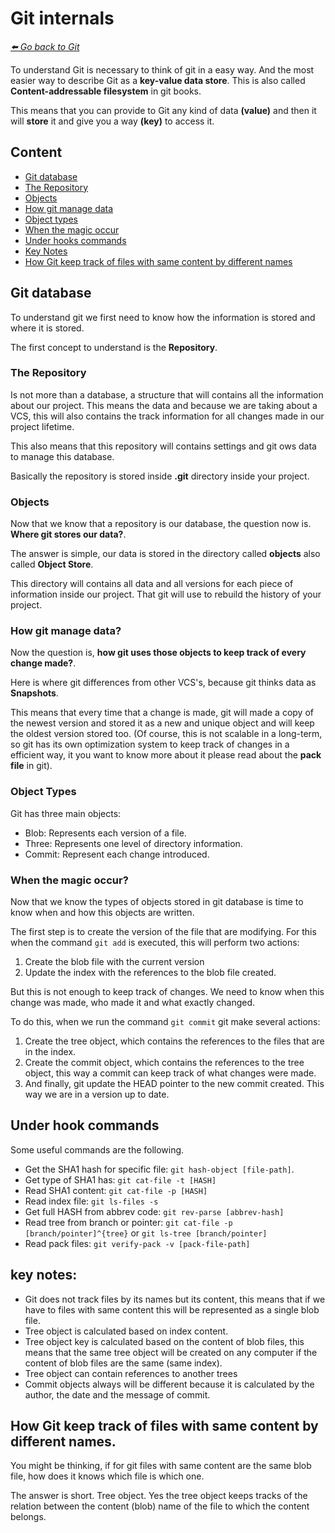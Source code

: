 # Git internals

*[:arrow_left: Go back to Git](./GIT.md)*

To understand Git is necessary to think of git in a easy way. And the most easier way to describe Git as a **key-value data store**. This is also called **Content-addressable filesystem** in git books.

This means that you can provide to Git any kind of data **(value)** and then it will **store** it and give you a way **(key)** to access it.

## Content
- [Git database](./INTERNAL.md#git-database)
- [The Repository](./INTERNAL.md#the-repository)
- [Objects](./INTERNAL.md#objects)
- [How git manage data](./INTERNAL.md#how-git-manage-data)
- [Object types](./INTERNAL.md#object-types)
- [When the magic occur](./INTERNAL.md#when-the-magic-occur)
- [Under hooks commands](./INTERNAL#under-hook-commands)
- [Key Notes](./INTERNAL.md#key-notes)
- [How Git keep track of files with same content by different names](./INTERNAL.md#how-git-keep-track-of-files-with-same-content-by-different-names)


## Git database

To understand git we first need to know how the information is stored and where it is stored.

The first concept to understand is the **Repository**.

### The Repository 
Is not more than a database, a structure that will contains all the information about our project. This means the data and because we are taking about a VCS, this will also contains the track information for all changes made in our project lifetime.

This also means that this repository will contains settings and git ows data to manage this database.

Basically the repository is stored inside **.git** directory inside your project.

### Objects

Now that we know that a repository is our database, the question now is. **Where git stores our data?**.

The answer is simple, our data is stored in the directory called **objects** also called **Object Store**.

This directory will contains all data and all  versions for each piece of information inside our project. That git will use to rebuild the history of your project.

### How git manage data?

Now the question is, **how git uses those objects to keep track of every change made?**.

Here is where git differences from other VCS's, because git thinks data as **Snapshots**. 

This means that every time that a change is made, git will made a copy of the newest version and stored it as a new and unique object and will keep the oldest version stored too. (Of course, this is not scalable in a long-term, so git has its own optimization system to keep track of changes in a efficient way, it you want to know more about it please read about the **pack file** in git).

### Object Types

Git has three main objects:

- Blob: Represents each version of a file.
- Three: Represents one level of directory information.
- Commit: Represent each change introduced.

### When the magic occur?

Now that we know the types of objects stored in git database is time to know when and how this objects are written.

The first step is to create the version of the file that are modifying. For this when the command  `git add` is executed, this will perform two actions:
1. Create the blob file with the current version
2. Update the index with the references to the blob file created.

But this is not enough to keep track of changes. We need to know when this change was made, who made it and what exactly changed.

To do this, when we run the command `git commit` git make several actions:
1. Create the tree object, which contains the references to the files that are in the index.
2. Create the commit object, which contains the references to the tree object, this way a commit can keep track of what changes were made.
3. And finally, git update the HEAD pointer to the new commit created. This way we are in a version up to date.

## Under hook commands

Some useful commands are the following.

- Get the SHA1 hash for specific file: `git hash-object [file-path]`.
- Get type of SHA1 has: `git cat-file -t [HASH]`
- Read SHA1 content: `git cat-file -p [HASH]`
- Read index file: `git ls-files -s`
- Get full HASH from abbrev code: `git rev-parse [abbrev-hash]`
- Read tree from branch or pointer: `git cat-file -p [branch/pointer]^{tree}` or `git ls-tree [branch/pointer]`
- Read pack files: `git verify-pack -v [pack-file-path]`

## key notes:

- Git does not track files by its names but its content, this means that if we have to files with same content this will be represented as a single blob file.
- Tree object is calculated based on index content.
- Tree object key is calculated based on the content of blob files, this means that the same tree object will be created on any computer if the content of blob files are the same (same index).
- Tree object can contain references to another trees
- Commit objects always will be different because it is calculated by the author, the date and the message of commit.

## How Git keep track of files with same content by different names.

You might be thinking, if for git files with same content are the same blob file, how does it knows which file is which one.

The answer is short. Tree object. Yes the tree object keeps tracks of the relation between the content (blob)  name of the file to which the content belongs.